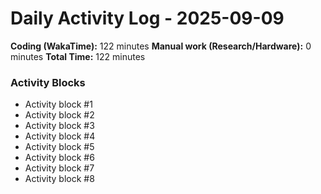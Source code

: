 # Daily Activity Log - 2025-09-09

**Coding (WakaTime):** 122 minutes
**Manual work (Research/Hardware):** 0 minutes
**Total Time:** 122 minutes

### Activity Blocks
- Activity block #1
- Activity block #2
- Activity block #3
- Activity block #4
- Activity block #5
- Activity block #6
- Activity block #7
- Activity block #8
